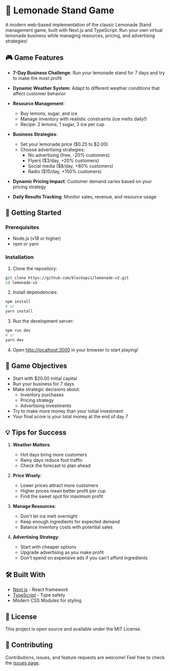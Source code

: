 # 🍋 Lemonade Stand Game

A modern web-based implementation of the classic Lemonade Stand management game, built with Next.js and TypeScript. Run your own virtual lemonade business while managing resources, pricing, and advertising strategies!

## 🎮 Game Features

- **7-Day Business Challenge**: Run your lemonade stand for 7 days and try to make the most profit
- **Dynamic Weather System**: Adapt to different weather conditions that affect customer behavior
- **Resource Management**: 
  - Buy lemons, sugar, and ice
  - Manage inventory with realistic constraints (ice melts daily!)
  - Recipe: 2 lemons, 1 sugar, 3 ice per cup

- **Business Strategies**:
  - Set your lemonade price ($0.25 to $2.00)
  - Choose advertising strategies:
    - No advertising (free, -20% customers)
    - Flyers ($3/day, +20% customers)
    - Social media ($8/day, +80% customers)
    - Radio ($15/day, +150% customers)

- **Dynamic Pricing Impact**: Customer demand varies based on your pricing strategy
- **Daily Results Tracking**: Monitor sales, revenue, and resource usage

## 🚀 Getting Started

### Prerequisites

- Node.js (v18 or higher)
- npm or yarn

### Installation

1. Clone the repository:
```bash
git clone https://github.com/blockops1/lemonade-v2.git
cd lemonade-v2
```

2. Install dependencies:
```bash
npm install
# or
yarn install
```

3. Run the development server:
```bash
npm run dev
# or
yarn dev
```

4. Open [http://localhost:3000](http://localhost:3000) in your browser to start playing!

## 🎯 Game Objectives

- Start with $20.00 initial capital
- Run your business for 7 days
- Make strategic decisions about:
  - Inventory purchases
  - Pricing strategy
  - Advertising investments
- Try to make more money than your initial investment
- Your final score is your total money at the end of day 7

## 💡 Tips for Success

1. **Weather Matters**: 
   - Hot days bring more customers
   - Rainy days reduce foot traffic
   - Check the forecast to plan ahead

2. **Price Wisely**:
   - Lower prices attract more customers
   - Higher prices mean better profit per cup
   - Find the sweet spot for maximum profit

3. **Manage Resources**:
   - Don't let ice melt overnight
   - Keep enough ingredients for expected demand
   - Balance inventory costs with potential sales

4. **Advertising Strategy**:
   - Start with cheaper options
   - Upgrade advertising as you make profit
   - Don't spend on expensive ads if you can't afford ingredients

## 🛠️ Built With

- [Next.js](https://nextjs.org/) - React framework
- [TypeScript](https://www.typescriptlang.org/) - Type safety
- Modern CSS Modules for styling

## 📝 License

This project is open source and available under the MIT License.

## 🤝 Contributing

Contributions, issues, and feature requests are welcome! Feel free to check the [issues page](https://github.com/blockops1/lemonade-v2/issues).
